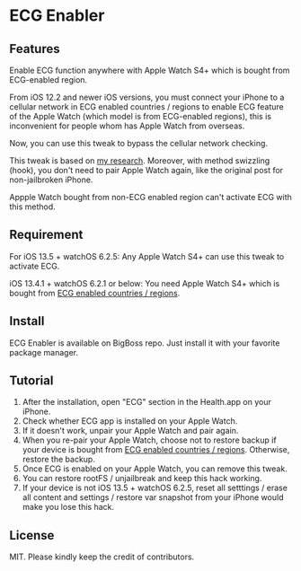 # ECG Enabler

## Features

Enable ECG function anywhere with Apple Watch S4+ which is bought from ECG-enabled region.

From iOS 12.2 and newer iOS versions, you must connect your iPhone to a cellular network in ECG enabled countries / regions to enable ECG feature of the Apple Watch (which model is from ECG-enabled regions), this is inconvenient for people whom has Apple Watch from overseas.

Now, you can use this tweak to bypass the cellular network checking.

This tweak is based on [my research](https://hiraku.tw/2019/10/4951/). Moreover, with method swizzling (hook), you don't need to pair Apple Watch again, like the original post for non-jailbroken iPhone.

Appple Watch bought from non-ECG enabled region can't activate ECG with this method.

## Requirement

For iOS 13.5 + watchOS 6.2.5:
Any Apple Watch S4+ can use this tweak to activate ECG.

iOS 13.4.1 + watchOS 6.2.1 or below:
You need Apple Watch S4+ which is bought from [ECG enabled countries / regions](https://www.apple.com/watchos/feature-availability/#branded-ecg).

## Install

ECG Enabler is available on BigBoss repo. Just install it with your favorite package manager.

## Tutorial
1. After the installation, open "ECG" section in the Health.app on your iPhone.
2. Check whether ECG app is installed on your Apple Watch.
3. If it doesn't work, unpair your Apple Watch and pair again.
4. When you re-pair your Apple Watch, choose not to restore backup if your device is bought from [ECG enabled countries / regions](https://www.apple.com/watchos/feature-availability/#branded-ecg). Otherwise, restore the backup.
3. Once ECG is enabled on your Apple Watch, you can remove this tweak.
4. You can restore rootFS / unjailbreak and keep this hack working.
5. If your device is not iOS 13.5 + watchOS 6.2.5, reset all setttings / erase all content and settings / restore var snapshot from your iPhone would make you lose this hack.

## License

MIT. Please kindly keep the credit of contributors.
